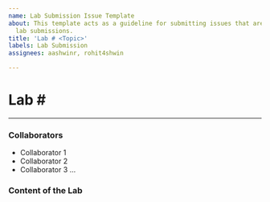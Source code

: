 ```yaml
---
name: Lab Submission Issue Template
about: This template acts as a guideline for submitting issues that are required for
  lab submissions.
title: 'Lab # <Topic>'
labels: Lab Submission
assignees: aashwinr, rohit4shwin

---
```


# Lab # <Topic> <Required Submission Date>
---
### Collaborators 
- Collaborator 1
- Collaborator 2
- Collaborator 3
...

### Content of the Lab
